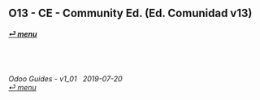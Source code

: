## O13 - CE - Community Ed. (Ed. Comunidad v13)
#### [_&#x23CE; menu_](//README.md)<br><br>

	
###### <br><br>Odoo Guides - v1_01 &nbsp; 2019-07-20<br>[_&#x23CE; menu_](//README.md)<br><br>
